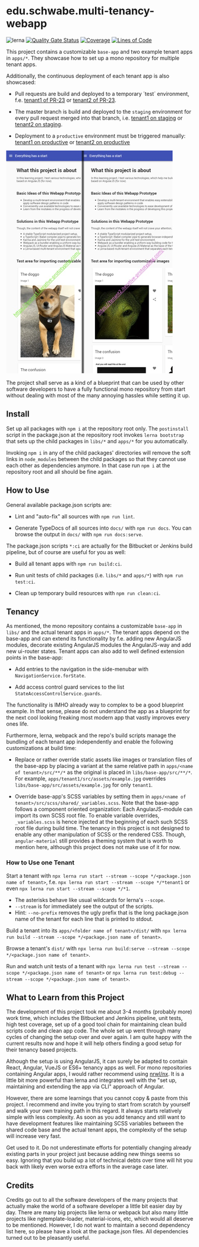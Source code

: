 # edu.schwabe.multi-tenancy-webapp

![lerna](https://img.shields.io/badge/maintained%20with-lerna-cc00ff.svg)
[![Quality Gate Status](https://sonarcloud.io/api/project_badges/measure?project=edu.schwabe.multi-tenancy-webapp&metric=alert_status)](https://sonarcloud.io/dashboard?id=edu.schwabe.multi-tenancy-webapp)
[![Coverage](https://sonarcloud.io/api/project_badges/measure?project=edu.schwabe.multi-tenancy-webapp&metric=coverage)](https://sonarcloud.io/dashboard?id=edu.schwabe.multi-tenancy-webapp)
[![Lines of Code](https://sonarcloud.io/api/project_badges/measure?project=edu.schwabe.multi-tenancy-webapp&metric=ncloc)](https://sonarcloud.io/dashboard?id=edu.schwabe.multi-tenancy-webapp)

This project contains a customizable `base-app` and two example tenant apps in `apps/*`. They showcase how to set up a mono repository for multiple tenant apps.

Additionally, the continuous deployment of each tenant app is also showcased:

- Pull requests are build and deployed to a temporary ´test´ environment, f.e. [tenant1 of PR-23](https://iterative-prototyping.com/PR-23/tenant1/) or [tenant2 of PR-23](https://iterative-prototyping.com/PR-23/tenant2/).

- The master branch is build and deployed to the `staging` environment for every pull request merged into that branch, i.e. [tenant1 on staging](https://staging.iterative-prototyping.com/tenant1/) or [tenant2 on staging](https://staging.iterative-prototyping.com/tenant2/).

- Deployment to a `productive` environment must be triggered manually: [tenant1 on productive](https://tenant1.iterative-prototyping.com/) or [tenant2 on productive](https://tenant2.iterative-prototyping.com/)

![alt text](./project-logo.jpg "Project Logo shows tenant1 at the left half and tenant2 at the right.")

The project shall serve as a kind of a blueprint that can be used by other software developers to have a fully functional mono repository from start without dealing with most of the many annoying hassles while setting it up.

## Install

Set up all packages with `npm i` at the repository root only. The `postinstall` script in the package.json at the repository root invokes `lerna bootstrap` that sets up the child packages in `libs/*` and `apps/*` for you automatically.

Invoking `npm i` in any of the child packages' directories will remove the soft links in `node_modules` between the child packages so that they cannot use each other as dependencies anymore. In that case run `npm i` at the repository root and all should be fine again.

## How to Use

General available package.json scripts are:

- Lint and "auto-fix" all sources with `npm run lint`.

- Generate TypeDocs of all sources into `docs/` with `npm run docs`. You can browse the output in `docs/` with `npm run docs:serve`.

The package.json scripts `*:ci` are actually for the Bitbucket or Jenkins build pipeline, but of course are useful for you as well:

- Build all tenant apps with `npm run build:ci`.

- Run unit tests of child packages (i.e. `libs/*` and `apps/*`) with `npm run test:ci`.

- Clean up temporary build resources with `npm run clean:ci`.

## Tenancy

As mentioned, the mono repository contains a customizable `base-app` in `libs/` and the actual tenant apps in `apps/*`. The tenant apps depend on the base-app and can extend its functionality by f.e. adding new AngularJS modules, decorate existing AngularJS modules the AngularJS-way and add new ui-router states. Tenant apps can also add to well defined extension points in the base-app:

- Add entries to the navigation in the side-menubar with `NavigationService.forState`.

- Add access control guard services to the list `StateAccessControlService.guards`.

The functionality is IMHO already way to complex to be a good blueprint example. In that sense, please do not understand the app as a blueprint for the next cool looking freaking most modern app that vastly improves every ones life.

Furthermore, lerna, webpack and the repo's build scripts manage the bundling of each tenant app independently and enable the following customizations at build time:

- Replace or rather override static assets like images or translation files of the base-app by placing a variant at the same relative path in `apps/<name of tenant>/src/**/*` as the original is placed in `libs/base-app/src/**/*`. For example, `apps/tenant1/src/assets/example.jpg` overrides `libs/base-app/src/assets/example.jpg` for only `tenant1`.

- Override base-app's SCSS variables by setting them in `apps/<name of tenant>/src/scss/shared/_variables.scss`. Note that the base-app follows a component oriented organization: Each AngularJS-module can import its own SCSS root file. To enable variable overrides, `_variables.scss` is hence injected at the beginning of each such SCSS root file during build time. The tenancy in this project is not designed to enable any other manipulation of SCSS or the rendered CSS. Though, `angular-material` still provides a theming system that is worth to mention here, although this project does not make use of it for now.

### How to Use one Tenant

Start a tenant with `npx lerna run start --stream --scope */<package.json name of tenant>`, f.e. `npx lerna run start --stream --scope */*tenant1` or even `npx lerna run start --stream --scope */*1`.

- The asterisks behave like usual wildcards for lerna's `--scope`.
- `--stream` is for immediately see the output of the scripts.
- Hint: `--no-prefix` removes the ugly prefix that is the long package.json name of the tenant for each line that is printed to stdout.

Build a tenant into its `apps/<folder name of tenant>/dist/` with `npx lerna run build --stream --scope */<package.json name of tenant>`.

Browse a tenant's `dist/` with `npx lerna run build:serve --stream --scope */<package.json name of tenant>`.

Run and watch unit tests of a tenant with `npx lerna run test --stream --scope */<package.json name of tenant>` or `npx lerna run test:debug --stream --scope */<package.json name of tenant>`.

## What to Learn from this Project

The development of this project took me about 3-4 months (probably more) work time, which includes the Bitbucket and Jenkins pipeline, unit tests, high test coverage, set up of a good tool chain for maintaining clean build scripts code and clean app code. The whole set up went through many cycles of changing the setup over and over again. I am quite happy with the current results now and hope it will help others finding a good setup for their tenancy based projects.

Although the setup is using AngularJS, it can surely be adapted to contain React, Angular, VueJS or ES6+ tenancy apps as well. For mono repositories containing Angular apps, I would rather recommend using [nrwl/nx](https://github.com/nrwl/nx). It is a little bit more powerful than lerna and integrates well with the "set up, maintaining and extending the app via CLI" approach of Angular.

However, there are some learnings that you cannot copy & paste from this project. I recommend and invite you trying to start from scratch by yourself and walk your own training path in this regard. It always starts relatively simple with less complexity. As soon as you add tenancy and still want to have development features like maintaining SCSS variables between the shared code base and the actual tenant apps, the complexity of the setup will increase very fast.

Get used to it. Do not underestimate efforts for potentially changing already existing parts in your project just because adding new things seems so easy. Ignoring that you build up a lot of technical debts over time will hit you back with likely even worse extra efforts in the average case later.

## Credits

Credits go out to all the software developers of the many projects that actually make the world of a software developer a little bit easier day by day. There are many big projects like lerna or webpack but also many little projects like ngtemplate-loader, material-icons, etc, which would all deserve to be mentioned. However, I do not want to maintain a second dependency list here, so please have a look at the package.json files. All dependencies turned out to be pleasantly useful.
